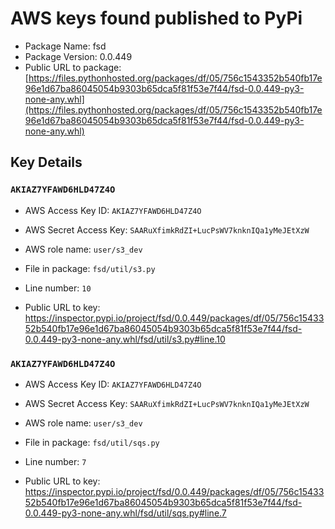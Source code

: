 # AWS keys found published to PyPi

* Package Name: fsd
* Package Version: 0.0.449
* Public URL to package: [https://files.pythonhosted.org/packages/df/05/756c1543352b540fb17e96e1d67ba86045054b9303b65dca5f81f53e7f44/fsd-0.0.449-py3-none-any.whl](https://files.pythonhosted.org/packages/df/05/756c1543352b540fb17e96e1d67ba86045054b9303b65dca5f81f53e7f44/fsd-0.0.449-py3-none-any.whl)

## Key Details

### `AKIAZ7YFAWD6HLD47Z4O`

* AWS Access Key ID: `AKIAZ7YFAWD6HLD47Z4O`
* AWS Secret Access Key: `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` 
* AWS role name: `user/s3_dev`
* File in package: `fsd/util/s3.py`
* Line number: `10`

* Public URL to key: https://inspector.pypi.io/project/fsd/0.0.449/packages/df/05/756c1543352b540fb17e96e1d67ba86045054b9303b65dca5f81f53e7f44/fsd-0.0.449-py3-none-any.whl/fsd/util/s3.py#line.10



### `AKIAZ7YFAWD6HLD47Z4O`

* AWS Access Key ID: `AKIAZ7YFAWD6HLD47Z4O`
* AWS Secret Access Key: `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` 
* AWS role name: `user/s3_dev`
* File in package: `fsd/util/sqs.py`
* Line number: `7`

* Public URL to key: https://inspector.pypi.io/project/fsd/0.0.449/packages/df/05/756c1543352b540fb17e96e1d67ba86045054b9303b65dca5f81f53e7f44/fsd-0.0.449-py3-none-any.whl/fsd/util/sqs.py#line.7


